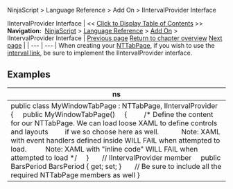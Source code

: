 ﻿
NinjaScript \> Language Reference \> Add On \> IIntervalProvider Interface

IIntervalProvider Interface
| \<\< [Click to Display Table of Contents](iintervalprovider_interface.md) \>\> **Navigation:**     [NinjaScript](ninjascript.md) \> [Language Reference](language_reference_wip.md) \> [Add On](add_on.md) \> IIntervalProvider Interface | [Previous page](iinstrumentprovider_instrument.md) [Return to chapter overview](add_on.md) [Next page](iintervalprovider_barsperiod.md) |
| --- | --- |
When creating your [NTTabPage](nttabpage_class.md), if you wish to use the [interval link](linking_windows.md), be sure to implement the IIntervalProvider interface.
 
## 
## Examples
| ns |
| --- |
| public class MyWindowTabPage : NTTabPage, IIntervalProvider {      public MyWindowTabPage()      {          /\* Define the content for our NTTabPage. We can load loose XAML to define controls and layouts          if we so choose here as well.             Note: XAML with event handlers defined inside WILL FAIL when attempted to load.           Note: XAML with "inline code" WILL FAIL when attempted to load \*/      }        // IIntervalProvider member      public BarsPeriod BarsPeriod { get; set; }        // Be sure to include all the required NTTabPage members as well } |
